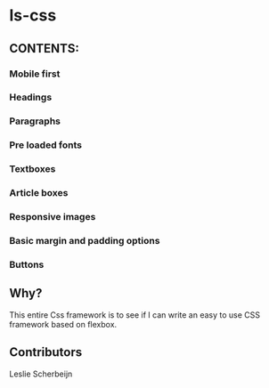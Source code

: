 # ls-css

## CONTENTS:
### Mobile first
### Headings 
### Paragraphs
### Pre loaded fonts
### Textboxes
### Article boxes
### Responsive images
### Basic margin and padding options
### Buttons

## Why?

This entire Css framework is to see if I can write an easy to use CSS framework based on flexbox.

## Contributors 
Leslie Scherbeijn


